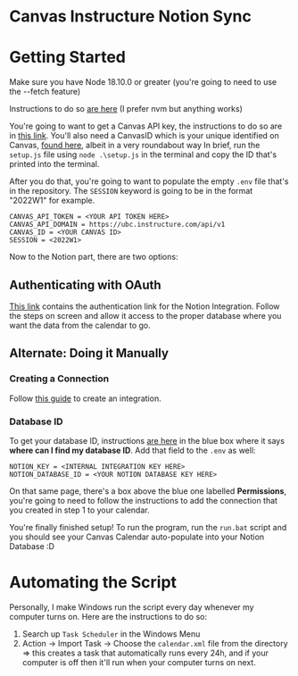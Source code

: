 # Canvas Instructure Notion Sync

# Getting Started

  Make sure you have Node 18.10.0 or greater (you're going to need to use the --fetch feature)
  
  Instructions to do so [are here](https://www.freecodecamp.org/news/node-version-manager-nvm-install-guide/) (I prefer nvm but anything works)

 You're going to want to get a Canvas API key, the instructions to do so are in [this link](https://community.canvaslms.com/t5/Admin-Guide/How-do-I-obtain-an-API-access-token-in-the-Canvas-Data-Portal/ta-p/157).
 You'll also need a CanvasID which is your unique identified on Canvas, [found here](https://github.com/ubc/node-canvas-api), albeit in a very roundabout way
  In brief, run the `setup.js` file using `node .\setup.js` in the terminal and copy the ID that's printed into the terminal.

 After you do that, you're going to want to populate the empty `.env` file that's in the repository.
 The `SESSION` keyword is going to be in the format "2022W1" for example.
 
 ```
 CANVAS_API_TOKEN = <YOUR API TOKEN HERE>
 CANVAS_API_DOMAIN = https://ubc.instructure.com/api/v1 
 CANVAS_ID = <YOUR CANVAS ID>
 SESSION = <2022W1>
```

 Now to the Notion part, there are two options:
 
 ## Authenticating with OAuth
 [This link](https://api.notion.com/v1/oauth/authorize?client_id=3b180793-e3f0-4b9a-bb92-1d0a1150dc71&response_type=code&owner=user&redirect_uri=https%3A%2F%2Fgoogle.com) contains the authentication link for the Notion Integration. Follow the steps on screen and allow it access to the proper database where you want the data from the calendar to go.

 ## Alternate: Doing it Manually
 ### Creating a Connection
 Follow [this guide](https://developers.notion.com/docs/getting-started) to create an integration. 
 
 ### Database ID
 To get your database ID, instructions [are here](https://developers.notion.com/docs/working-with-databases#adding-pages-to-a-database) in the blue box where it says **where can I find my database ID**.
 Add that field to the `.env` as well:
 ```
 NOTION_KEY = <INTERNAL INTEGRATION KEY HERE>
 NOTION_DATABASE_ID = <YOUR NOTION DATABASE KEY HERE>
 ```
 
 On that same page, there's a box above the blue one labelled **Permissions**, you're going to need to follow the instructions to add the connection that you created in step 1 to your calendar.
 
 You're finally finished setup! To run the program, run the `run.bat` script and you should see your Canvas Calendar auto-populate into your Notion Database :D 
 
 # Automating the Script
 
 Personally, I make Windows run the script every day whenever my computer turns on. Here are the instructions to do so:
 1. Search up `Task Scheduler` in the Windows Menu
 2. Action -> Import Task -> Choose the `calendar.xml` file from the directory <br>
=> this creates a task that automatically runs every 24h, and if your computer is off then it'll run when your computer turns on next.
